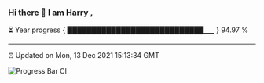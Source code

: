### Hi there 👋 I am Harry , 

⏳ Year progress { ████████████████████████████▁▁ } 94.97 %

---

⏰ Updated on Mon, 13 Dec 2021 15:13:34 GMT

![Progress Bar CI](https://github.com/duykhang68/duykhang68/workflows/Progress%20Bar%20CI/badge.svg)
